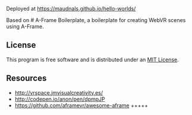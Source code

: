 Deployed at https://maudnals.github.io/hello-worlds/

Based on # A-Frame Boilerplate, a boilerplate for creating WebVR scenes using A-Frame.

## License

This program is free software and is distributed under an [MIT License](LICENSE).

## Resources

* http://vrspace.jmvisualcreativity.es/  
* http://codepen.io/anon/pen/dpmpJP  
* https://github.com/aframevr/awesome-aframe +++++
